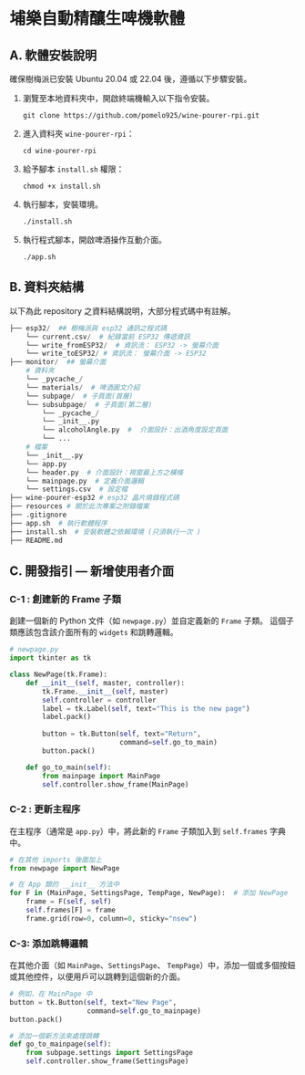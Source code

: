 # 埔樂自動精釀生啤機軟體
## A. 軟體安裝說明
確保樹梅派已安裝 Ubuntu 20.04 或 22.04 後，遵循以下步驟安裝。

1. 瀏覽至本地資料夾中，開啟終端機輸入以下指令安裝。

    ```
    git clone https://github.com/pomelo925/wine-pourer-rpi.git
    ```
2. 進入資料夾 `wine-pourer-rpi`：
    ```
    cd wine-pourer-rpi
    ```
3. 給予腳本 `install.sh` 權限：
    ```
    chmod +x install.sh
    ```
4. 執行腳本，安裝環境。
    ```
    ./install.sh
    ```
5. 執行程式腳本，開啟啤酒操作互動介面。
    ```
    ./app.sh
    ```


## B. 資料夾結構
以下為此 repository 之資料結構說明，大部分程式碼中有註解。
```py
├── esp32/  ## 樹梅派與 esp32 通訊之程式碼  
    └── current.csv/  # 紀錄當前 ESP32 傳遞資訊
    └── write_fromESP32/  # 資訊流： ESP32 -> 螢幕介面 
    └── write_toESP32/ # 資訊流： 螢幕介面 -> ESP32  
├── monitor/  ## 螢幕介面
    # 資料夾
    └── _pycache_/ 
    └── materials/  # 啤酒圖文介紹
    └── subpage/  # 子頁面(首層)
    └── subsubpage/  # 子頁面(第二層)
        └── _pycache_/ 
        └── _init__.py
        └── alcoholAngle.py  #  介面設計：出酒角度設定頁面
        └── ...
    # 檔案
    └── _init__.py
    └── app.py  
    └── header.py  # 介面設計：視窗最上方之橫條
    └── mainpage.py  # 定義介面邏輯
    └── settings.csv  # 設定檔
├── wine-pourer-esp32 # esp32 晶片燒錄程式碼
├── resources # 關於此次專案之附錄檔案
├── .gitignore
├── app.sh  # 執行軟體程序
├── install.sh  # 安裝軟體之依賴環境 (只須執行一次 )
├── README.md
``` 



## C. 開發指引 — 新增使用者介面
### C-1 : 創建新的 Frame 子類
創建一個新的 Python 文件（如 `newpage.py`）並自定義新的 `Frame` 子類。
這個子類應該包含該介面所有的  `widgets` 和跳轉邏輯。

```py
# newpage.py
import tkinter as tk

class NewPage(tk.Frame):
    def __init__(self, master, controller):
        tk.Frame.__init__(self, master)
        self.controller = controller
        label = tk.Label(self, text="This is the new page")
        label.pack()
        
        button = tk.Button(self, text="Return",
                           command=self.go_to_main)
        button.pack()

    def go_to_main(self):
        from mainpage import MainPage
        self.controller.show_frame(MainPage)
```


### C-2 : 更新主程序
在主程序（通常是 `app.py`）中，將此新的 `Frame` 子類加入到 `self.frames` 字典中。
```py
# 在其他 imports 後面加上
from newpage import NewPage

# 在 App 類的 __init__ 方法中
for F in (MainPage, SettingsPage, TempPage, NewPage):  # 添加 NewPage
    frame = F(self, self)
    self.frames[F] = frame
    frame.grid(row=0, column=0, sticky="nsew")
```

### C-3: 添加跳轉邏輯
在其他介面（如 `MainPage`、`SettingsPage`、 `TempPage`）中，添加一個或多個按鈕或其他控件，以便用戶可以跳轉到這個新的介面。

```py
# 例如，在 MainPage 中
button = tk.Button(self, text="New Page",
                   command=self.go_to_mainpage)
button.pack()

# 添加一個新方法來處理跳轉
def go_to_mainpage(self):
    from subpage.settings import SettingsPage
    self.controller.show_frame(SettingsPage)
```
